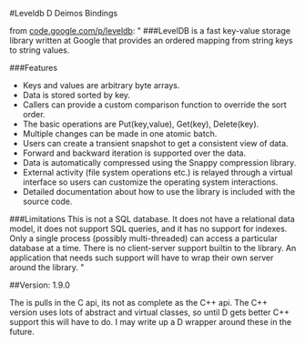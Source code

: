 #Leveldb D Deimos Bindings

from [code.google.com/p/leveldb](https://code.google.com/p/leveldb/):
"
###LevelDB is a fast key-value storage library written at Google that provides an ordered mapping from string keys to string values.

###Features
- Keys and values are arbitrary byte arrays.
- Data is stored sorted by key.
- Callers can provide a custom comparison function to override the sort order.
- The basic operations are Put(key,value), Get(key), Delete(key).
- Multiple changes can be made in one atomic batch.
- Users can create a transient snapshot to get a consistent view of data.
- Forward and backward iteration is supported over the data.
- Data is automatically compressed using the Snappy compression library.
- External activity (file system operations etc.) is relayed through a virtual interface so users can customize the operating system interactions.
- Detailed documentation about how to use the library is included with the source code.

###Limitations
This is not a SQL database. It does not have a relational data model, it does not support SQL queries, and it has no support for indexes.
Only a single process (possibly multi-threaded) can access a particular database at a time.
There is no client-server support builtin to the library. An application that needs such support will have to wrap their own server around the library.
"

##Version: 1.9.0

The is pulls in the C api, its not as complete as the C++ api.  The C++ version uses
lots of abstract and virtual classes, so until D gets better C++ support this will have
to do.  I may write up a D wrapper around these in the future.
